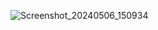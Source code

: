 ![Screenshot_20240506_150934](https://github.com/nrmeenmohamed/meme_task_1/assets/128254998/85d1010d-9e5f-4a16-a7f5-0b305a192a3b)

